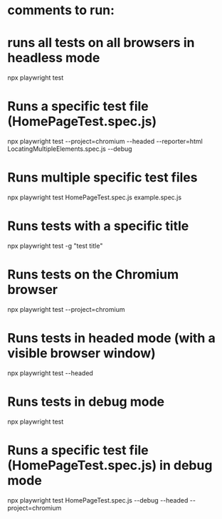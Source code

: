 
# comments to run:

# runs all tests on all browsers in headless mode
npx playwright test

# Runs a specific test file (HomePageTest.spec.js)
npx playwright test --project=chromium --headed --reporter=html LocatingMultipleElements.spec.js --debug

# Runs multiple specific test files
npx playwright test HomePageTest.spec.js example.spec.js

# Runs tests with a specific title
npx playwright test -g "test title"

# Runs tests on the Chromium browser
npx playwright test --project=chromium

# Runs tests in headed mode (with a visible browser window)
npx playwright test --headed

# Runs tests in debug mode
npx playwright test 

# Runs a specific test file (HomePageTest.spec.js) in debug mode
npx playwright test HomePageTest.spec.js --debug --headed --project=chromium



